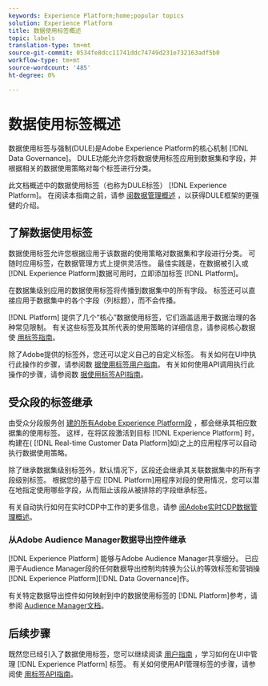 ```yaml
---
keywords: Experience Platform;home;popular topics
solution: Experience Platform
title: 数据使用标签概述
topic: labels
translation-type: tm+mt
source-git-commit: 0534fe8dcc11741ddc74749d231e732163adf5b0
workflow-type: tm+mt
source-wordcount: '485'
ht-degree: 0%

---
```



# 数据使用标签概述

数据使用标签与强制(DULE)是Adobe Experience Platform的核心机制 [!DNL Data Governance]。 DULE功能允许您将数据使用标签应用到数据集和字段，并根据相关的数据使用策略对每个标签进行分类。

此文档概述中的数据使用标签（也称为DULE标签） [!DNL Experience Platform]。 在阅读本指南之前，请参 [阅数据管理概述](../home.md) ，以获得DULE框架的更强健的介绍。

## 了解数据使用标签

数据使用标签允许您根据应用于该数据的使用策略对数据集和字段进行分类。 可随时应用标签，在数据管理方式上提供灵活性。 最佳实践是，在数据被引入或 [!DNL Experience Platform]数据可用时，立即添加标签 [!DNL Platform]。

在数据集级别应用的数据使用标签将传播到数据集中的所有字段。 标签还可以直接应用于数据集中的各个字段（列标题），而不会传播。

[!DNL Platform] 提供了几个“核心”数据使用标签，它们涵盖适用于数据治理的各种常见限制。 有关这些标签及其所代表的使用策略的详细信息，请参阅核心数据使 [用标签指南](reference.md)。

除了Adobe提供的标签外，您还可以定义自己的自定义标签。 有关如何在UI中执行此操作的步骤，请参阅数 [据使用标签用户指南](./user-guide.md)。 有关如何使用API调用执行此操作的步骤，请参阅数 [据使用标签API指南](./api.md)。

## 受众段的标签继承

由受众分段服务创 [建的所有Adobe Experience Platform段](../../segmentation/home.md) ，都会继承其相应数据集的使用标签。 这样，在将区段激活到目标 [!DNL Experience Platform] 时，构建在( [!DNL Real-time Customer Data Platform]如)之上的应用程序可以自动执行数据使用策略。

除了继承数据集级别标签外，默认情况下，区段还会继承其关联数据集中的所有字段级别标签。 根据您的基于应 [!DNL Platform]用程序对段的使用情况，您可以潜在地指定使用哪些字段，从而阻止该段从被排除的字段继承标签。

有关自动执行如何在实时CDP中工作的更多信息，请参 [阅Adobe实时CDP数据管理概述](../../rtcdp/privacy/data-governance-overview.md#enforce-data-usage-compliance)。

### 从Adobe Audience Manager数据导出控件继承

[!DNL Experience Platform] 能够与Adobe Audience Manager共享细分。 已应用于Audience Manager段的任何数据导出控制均转换为公认的等效标签和营销操 [!DNL Experience Platform][!DNL Data Governance]作。

有关特定数据导出控件如何映射到中的数据使用标签的 [!DNL Platform]参考，请参阅 [Audience Manager文档](https://docs.adobe.com/content/help/en/audience-manager/user-guide/implementation-integration-guides/integration-experience-platform/aam-aep-audience-sharing.html#aam-data-export-control-in-aep)。


## 后续步骤

既然您已经引入了数据使用标签，您可以继续阅读 [用户指南](user-guide.md) ，学习如何在UI中管理 [!DNL Experience Platform] 标签。 有关如何使用API管理标签的步骤，请参阅使 [用标签API指南](./api.md)。